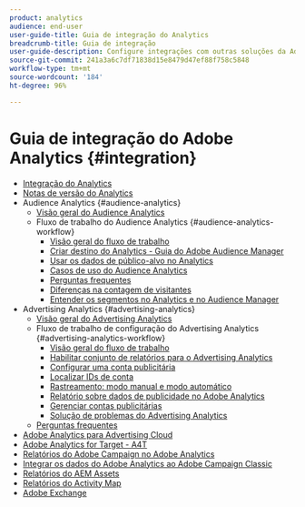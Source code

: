 ```yaml
---
product: analytics
audience: end-user
user-guide-title: Guia de integração do Analytics
breadcrumb-title: Guia de integração
user-guide-description: Configure integrações com outras soluções da Adobe Experience Cloud, como Audience Manager e Advertising Cloud.
source-git-commit: 241a3a6c7df71838d15e8479d47ef88f758c5848
workflow-type: tm+mt
source-wordcount: '184'
ht-degree: 96%

---
```



# Guia de integração do Adobe Analytics {#integration}

+ [Integração do Analytics](home.md)
+ [Notas de versão do Analytics](https://experienceleague.adobe.com/docs/analytics/release-notes/latest.html?lang=pt-BR)
+ Audience Analytics {#audience-analytics}
   + [Visão geral do Audience Analytics](c-audience-analytics/mc-audiences-aam.md)
   + Fluxo de trabalho do Audience Analytics {#audience-analytics-workflow}
      + [Visão geral do fluxo de trabalho](c-audience-analytics/c-workflow/audiences-workflow.md)
      + [Criar destino do Analytics - Guia do Adobe Audience Manager](https://experienceleague.adobe.com/docs/audience-manager/user-guide/features/destinations/experience-cloud-destinations/create-analytics-destination.html?lang=pt-BR)
      + [Usar os dados de público-alvo no Analytics](c-audience-analytics/c-workflow/use-audience-data-analytics.md)
      + [Casos de uso do Audience Analytics](c-audience-analytics/aam-audience-use-cases.md)
      + [Perguntas frequentes](c-audience-analytics/mc-audiences-faqs.md)
      + [Diferenças na contagem de visitantes](c-audience-analytics/visitor-count-reconciliation.md)
      + [Entender os segmentos no Analytics e no Audience Manager](c-audience-analytics/aam-analytics-segments.md)
+ Advertising Analytics {#advertising-analytics}
   + [Visão geral do Advertising Analytics](c-advertising-analytics/overview.md)
   + Fluxo de trabalho de configuração do Advertising Analytics {#advertising-analytics-workflow}
      + [Visão geral do fluxo de trabalho](c-advertising-analytics/c-adanalytics-workflow/aa-workflow.md)
      + [Habilitar conjunto de relatórios para o Advertising Analytics](c-advertising-analytics/c-adanalytics-workflow/aa-provision-rs.md)
      + [Configurar uma conta publicitária](c-advertising-analytics/c-adanalytics-workflow/aa-create-ad-account.md)
      + [Localizar IDs de conta](c-advertising-analytics/c-adanalytics-workflow/aa-locate-account-id.md)
      + [Rastreamento: modo manual e modo automático](c-advertising-analytics/c-adanalytics-workflow/aa-manual-vs-automatic-tracking.md)
      + [Relatório sobre dados de publicidade no Adobe Analytics](c-advertising-analytics/c-adanalytics-workflow/aa-report-ad-data-an.md)
      + [Gerenciar contas publicitárias](c-advertising-analytics/c-adanalytics-workflow/aa-manage-ad-accounts.md)
      + [Solução de problemas do Advertising Analytics](c-advertising-analytics/c-adanalytics-workflow/aa-troubleshooting.md)
   + [Perguntas frequentes](c-advertising-analytics/aa-faq.md)
+ [Adobe Analytics para Advertising Cloud](https://experienceleague.adobe.com/docs/advertising-cloud/integrations/analytics/overview.html?lang=pt-BR)
+ [Adobe Analytics for Target - A4T](https://experienceleague.adobe.com/docs/target/using/integrate/a4t/a4t.html?lang=pt-BR)
+ [Relatórios do Adobe Campaign no Adobe Analytics](adobe-campaign.md)
+ [Integrar os dados do Adobe Analytics ao Adobe Campaign Classic](analytics-to-campaign-classic.md)
+ [Relatórios do AEM Assets](aem-assets-reporting.md)
+ [Relatórios do Activity Map](activitmap-reporting.md)
+ [Adobe Exchange](https://exchange.adobe.com)
